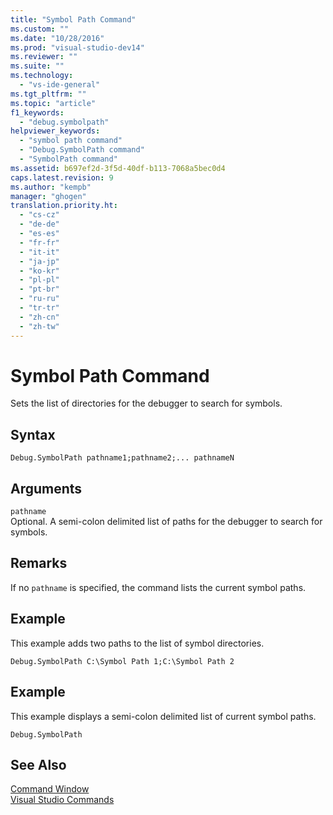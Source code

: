 ```yaml
---
title: "Symbol Path Command"
ms.custom: ""
ms.date: "10/28/2016"
ms.prod: "visual-studio-dev14"
ms.reviewer: ""
ms.suite: ""
ms.technology: 
  - "vs-ide-general"
ms.tgt_pltfrm: ""
ms.topic: "article"
f1_keywords: 
  - "debug.symbolpath"
helpviewer_keywords: 
  - "symbol path command"
  - "Debug.SymbolPath command"
  - "SymbolPath command"
ms.assetid: b697ef2d-3f5d-40df-b113-7068a5bec0d4
caps.latest.revision: 9
ms.author: "kempb"
manager: "ghogen"
translation.priority.ht: 
  - "cs-cz"
  - "de-de"
  - "es-es"
  - "fr-fr"
  - "it-it"
  - "ja-jp"
  - "ko-kr"
  - "pl-pl"
  - "pt-br"
  - "ru-ru"
  - "tr-tr"
  - "zh-cn"
  - "zh-tw"
---
```

# Symbol Path Command
Sets the list of directories for the debugger to search for symbols.  
  
## Syntax  
  
```  
Debug.SymbolPath pathname1;pathname2;... pathnameN  
```  
  
## Arguments  
 `pathname`  
 Optional. A semi-colon delimited list of paths for the debugger to search for symbols.  
  
## Remarks  
 If no `pathname` is specified, the command lists the current symbol paths.  
  
## Example  
 This example adds two paths to the list of symbol directories.  
  
```  
Debug.SymbolPath C:\Symbol Path 1;C:\Symbol Path 2  
```  
  
## Example  
 This example displays a semi-colon delimited list of current symbol paths.  
  
```  
Debug.SymbolPath  
```  
  
## See Also  
 [Command Window](../../ide/reference/command-window.md)   
 [Visual Studio Commands](../../ide/reference/visual-studio-commands.md)